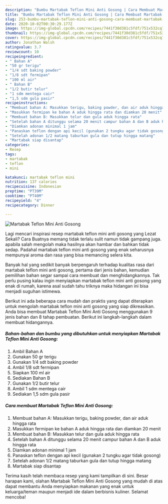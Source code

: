 ```yaml
---
description: "Bumbu Martabak Teflon Mini Anti Gosong | Cara Membuat Martabak Teflon Mini Anti Gosong Yang Paling Enak"
title: "Bumbu Martabak Teflon Mini Anti Gosong | Cara Membuat Martabak Teflon Mini Anti Gosong Yang Paling Enak"
slug: 253-bumbu-martabak-teflon-mini-anti-gosong-cara-membuat-martabak-teflon-mini-anti-gosong-yang-paling-enak
date: 2020-10-02T00:30:29.177Z
image: https://img-global.cpcdn.com/recipes/7441f30d381c5fdf/751x532cq70/martabak-teflon-mini-anti-gosong-foto-resep-utama.jpg
thumbnail: https://img-global.cpcdn.com/recipes/7441f30d381c5fdf/751x532cq70/martabak-teflon-mini-anti-gosong-foto-resep-utama.jpg
cover: https://img-global.cpcdn.com/recipes/7441f30d381c5fdf/751x532cq70/martabak-teflon-mini-anti-gosong-foto-resep-utama.jpg
author: Jonathan Walsh
ratingvalue: 3.7
reviewcount: 10
recipeingredient:
- " Bahan A"
- "50 gr terigu"
- "1/4 sdt baking powder"
- "1/8 sdt fermipan"
- "100 ml air"
- " Bahan B"
- "1/2 butir telur"
- "1 sdm mentega cair"
- "1,5 sdm gula pasir"
recipeinstructions:
- "Membuat bahan A: Masukkan terigu, baking powder, dan air aduk hingga rata"
- "Masukkan fermipan ke bahan A aduk hingga rata dan diamkan 20 menit"
- "Membuat bahan B: Masukkan telur dan gula aduk hingga rata"
- "Setelah bahan A ditunggu selama 20 menit campur bahan A dan B aduk hingga rata"
- "Diamkan adonan minimal 1 jam"
- "Panaskan teflon dengan api kecil (gunakan 2 tungku agar tidak gosong)"
- "Setelah adonan 1/2 matang taburkan gula dan tutup hingga matang"
- "Martabak siap disantap"
categories:
- Resep
tags:
- martabak
- teflon
- mini

katakunci: martabak teflon mini 
nutrition: 137 calories
recipecuisine: Indonesian
preptime: "PT39M"
cooktime: "PT40M"
recipeyield: "4"
recipecategory: Dinner

---
```



![Martabak Teflon Mini Anti Gosong](https://img-global.cpcdn.com/recipes/7441f30d381c5fdf/751x532cq70/martabak-teflon-mini-anti-gosong-foto-resep-utama.jpg)

Lagi mencari inspirasi resep martabak teflon mini anti gosong yang Lezat Sekali? Cara Buatnya memang tidak terlalu sulit namun tidak gampang juga. apabila salah mengolah maka hasilnya akan hambar dan bahkan tidak sedap. Padahal martabak teflon mini anti gosong yang enak seharusnya mempunyai aroma dan rasa yang bisa memancing selera kita.



Banyak hal yang sedikit banyak berpengaruh terhadap kualitas rasa dari martabak teflon mini anti gosong, pertama dari jenis bahan, kemudian pemilihan bahan segar sampai cara membuat dan menghidangkannya. Tak perlu pusing kalau ingin menyiapkan martabak teflon mini anti gosong yang enak di rumah, karena asal sudah tahu triknya maka hidangan ini bisa menjadi suguhan istimewa.


Berikut ini ada beberapa cara mudah dan praktis yang dapat diterapkan untuk mengolah martabak teflon mini anti gosong yang siap dikreasikan. Anda bisa membuat Martabak Teflon Mini Anti Gosong menggunakan 9 jenis bahan dan 8 tahap pembuatan. Berikut ini langkah-langkah dalam membuat hidangannya.

<!--inarticleads1-->

##### Bahan-bahan dan bumbu yang dibutuhkan untuk menyiapkan Martabak Teflon Mini Anti Gosong:

1. Ambil  Bahan A
1. Gunakan 50 gr terigu
1. Gunakan 1/4 sdt baking powder
1. Ambil 1/8 sdt fermipan
1. Siapkan 100 ml air
1. Sediakan  Bahan B
1. Gunakan 1/2 butir telur
1. Ambil 1 sdm mentega cair
1. Sediakan 1,5 sdm gula pasir




<!--inarticleads2-->

##### Cara membuat Martabak Teflon Mini Anti Gosong:

1. Membuat bahan A: Masukkan terigu, baking powder, dan air aduk hingga rata
1. Masukkan fermipan ke bahan A aduk hingga rata dan diamkan 20 menit
1. Membuat bahan B: Masukkan telur dan gula aduk hingga rata
1. Setelah bahan A ditunggu selama 20 menit campur bahan A dan B aduk hingga rata
1. Diamkan adonan minimal 1 jam
1. Panaskan teflon dengan api kecil (gunakan 2 tungku agar tidak gosong)
1. Setelah adonan 1/2 matang taburkan gula dan tutup hingga matang
1. Martabak siap disantap




Terima kasih telah membaca resep yang kami tampilkan di sini. Besar harapan kami, olahan Martabak Teflon Mini Anti Gosong yang mudah di atas dapat membantu Anda menyiapkan makanan yang enak untuk keluarga/teman maupun menjadi ide dalam berbisnis kuliner. Selamat mencoba!
